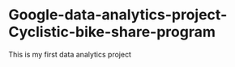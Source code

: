 # Google-data-analytics-project-Cyclistic-bike-share-program
This is my first data analytics project
